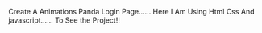 Create A Animations Panda Login Page...... Here I Am Using Html Css And javascript...... To See the Project!!
